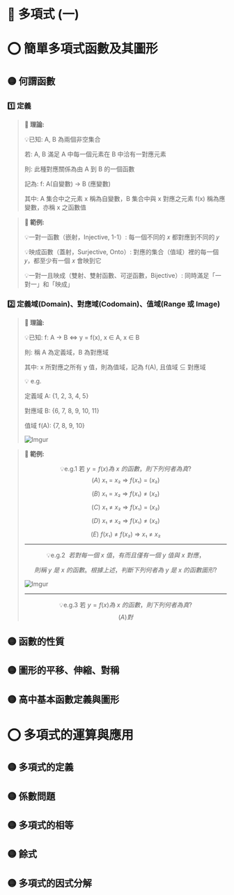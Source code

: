 # 📖 多項式 (一)

# ⭕ 簡單多項式函數及其圖形

## 🟡 何謂函數

### 1️⃣ 定義

> **📌 理論:**
>
> 💡已知: A, B 為兩個非空集合
>
> 若: A, B 滿足 A 中每一個元素在 B 中洽有一對應元素
>
> 則: 此種對應關係為由 A 到 B 的一個函數
>
> 記為: f: A(自變數) → B (應變數)
>
> 其中: A 集合中之元素 x 稱為自變數，B 集合中與 x 對應之元素 f(x) 稱為應變數，亦稱 x 之函數值

> **📌 範例:**
>
> 💡一對一函數（嵌射，Injective, 1-1）: 每一個不同的 𝑥 都對應到不同的 𝑦
>
> 💡映成函數（蓋射，Surjective, Onto）: 對應的集合（值域）裡的每一個 𝑦，都至少有一個 𝑥 會映到它
>
> 💡一對一且映成（雙射、雙射函數、可逆函數，Bijective）: 同時滿足「一對一」和「映成」

### 2️⃣ 定義域(Domain)、對應域(Codomain)、值域(Range 或 Image)

> **📌 理論:**
>
> 💡已知: f: A → B ⇔ y = f(x), x ∈ A, x ∈ B
>
> 則: 稱 A 為定義域，B 為對應域
>
> 其中: x 所對應之所有 y 值，則為值域，記為 f(A), 且值域 ⊆ 對應域
>
> 💡 e.g.
>
> 定義域 A: {1, 2, 3, 4, 5}
>
> 對應域 B: {6, 7, 8, 9, 10, 11}
>
> 值域 f(A): {7, 8, 9, 10}
>
> ![Imgur](https://imgur.com/3CTtbVi.jpeg)

> **📌 範例:**
>
> $$\text{ 💡e.g.1 若} ~ y = f(x) 為 ~ x ~ 的函數，則下列何者為真?$$
> $$(A) ~ x₁ ~ = ~ x₂ ~ ⇒ ~ f(x₁) ~ = ~ (x₂)$$
>
> $$(B) ~ x₁ ~ = ~ x₂ ~ ⇒ ~ f(x₁) ~ ≠ ~ (x₂)$$
>
> $$(C) ~ x₁ ~ ≠ ~ x₂ ~ ⇒ ~ f(x₁) ~ = ~ (x₂)$$
>
> $$(D) ~ x₁ ~ ≠ ~ x₂ ~ ⇒ ~ f(x₁) ~ ≠ ~ (x₂)$$
>
> $$(E) ~ f(x₁) ~ ≠ ~ f(x₂) ~ ⇒ ~ x₁ ~ ≠ ~ x₂$$
>
> ---
>
> $$\text{ 💡e.g.2 } ~ 若對每一個 ~ x ~ 值，有而且僅有一個 ~ y ~ 值與 ~ x ~ 對應，$$
>
> $$則稱 ~ y ~ 是 ~ x ~ 的函數。根據上述，判斷下列何者為 ~ y ~ 是 ~ x ~ 的函數圖形?$$
>
> ![Imgur](https://imgur.com/tSk1pqu.jpeg)
>
> ---
>
> $$\text{ 💡e.g.3 若} ~ y = f(x) 為 ~ x ~ 的函數，則下列何者為真?$$
> $$(A) 對$$


## 🟡 函數的性質

## 🟡 圖形的平移、伸縮、對稱

## 🟡 高中基本函數定義與圖形

# ⭕ 多項式的運算與應用

## 🟡 多項式的定義

## 🟡 係數問題

## 🟡 多項式的相等

## 🟡 餘式

## 🟡 多項式的因式分解

